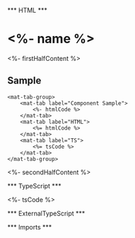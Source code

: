 *** HTML ***

# <%- name %>

<%- firstHalfContent %>

## Sample
    <mat-tab-group>
        <mat-tab label="Component Sample">
            <%- htmlCode %>
        </mat-tab>
        <mat-tab label="HTML">
            <%= htmlCode %>
        </mat-tab>
        <mat-tab label="TS">
            <%= tsCode %>
        </mat-tab>
    </mat-tab-group>

<%- secondHalfContent %>

*** TypeScript *** 

<%- tsCode %>

*** ExternalTypeScript ***

*** Imports ***